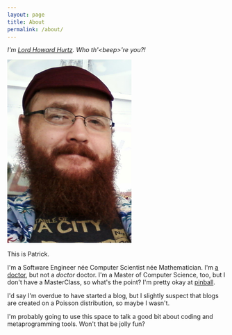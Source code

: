```yaml
---
layout: page
title: About
permalink: /about/
---
```

*I'm [Lord Howard Hurtz](https://www.ipdb.org/rulesheets/4032/medbowen.htm).  Who th'\<beep\>'re you?!*

![It was bright out](/assets/img/psr_reading.png)
  
This is Patrick.

I'm a Software Engineer née Computer Scientist née Mathematician.
I'm [a doctor](https://ir.uiowa.edu/etd/5831/), but not a *doctor* doctor.
I'm a Master of Computer Science, too, but I don't have a MasterClass, so what's the point?
I'm pretty okay at [pinball](https://www.ifpapinball.com/player.php?p=61457).

I'd say I'm overdue to have started a blog, but I slightly suspect that blogs are created on a Poisson distribution, so maybe I wasn't.

I'm probably going to use this space to talk a good bit about coding and metaprogramming tools.
Won't that be jolly fun?

